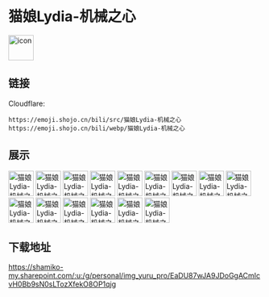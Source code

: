 # 猫娘Lydia-机械之心
<img src="https://emoji.shojo.cn/bili/src/猫娘Lydia-机械之心/icon.png" width="50" height="50" alt="icon">

## 链接
Cloudflare:
```
https://emoji.shojo.cn/bili/src/猫娘Lydia-机械之心
https://emoji.shojo.cn/bili/webp/猫娘Lydia-机械之心
```
## 展示
<img src="https://emoji.shojo.cn/bili/src/猫娘Lydia-机械之心/猫娘Lydia-机械之心-没电了.png" width="50" height="50" alt="猫娘Lydia-机械之心-没电了">
<img src="https://emoji.shojo.cn/bili/src/猫娘Lydia-机械之心/猫娘Lydia-机械之心-加油.png" width="50" height="50" alt="猫娘Lydia-机械之心-加油">
<img src="https://emoji.shojo.cn/bili/src/猫娘Lydia-机械之心/猫娘Lydia-机械之心-加载中.png" width="50" height="50" alt="猫娘Lydia-机械之心-加载中">
<img src="https://emoji.shojo.cn/bili/src/猫娘Lydia-机械之心/猫娘Lydia-机械之心-求求了.png" width="50" height="50" alt="猫娘Lydia-机械之心-求求了">
<img src="https://emoji.shojo.cn/bili/src/猫娘Lydia-机械之心/猫娘Lydia-机械之心-坏掉了.png" width="50" height="50" alt="猫娘Lydia-机械之心-坏掉了">
<img src="https://emoji.shojo.cn/bili/src/猫娘Lydia-机械之心/猫娘Lydia-机械之心-呜呜.png" width="50" height="50" alt="猫娘Lydia-机械之心-呜呜">
<img src="https://emoji.shojo.cn/bili/src/猫娘Lydia-机械之心/猫娘Lydia-机械之心-害羞.png" width="50" height="50" alt="猫娘Lydia-机械之心-害羞">
<img src="https://emoji.shojo.cn/bili/src/猫娘Lydia-机械之心/猫娘Lydia-机械之心-许愿.png" width="50" height="50" alt="猫娘Lydia-机械之心-许愿">
<img src="https://emoji.shojo.cn/bili/src/猫娘Lydia-机械之心/猫娘Lydia-机械之心-铁心.png" width="50" height="50" alt="猫娘Lydia-机械之心-铁心">
<img src="https://emoji.shojo.cn/bili/src/猫娘Lydia-机械之心/猫娘Lydia-机械之心-修理你.png" width="50" height="50" alt="猫娘Lydia-机械之心-修理你">
<img src="https://emoji.shojo.cn/bili/src/猫娘Lydia-机械之心/猫娘Lydia-机械之心-无法理解.png" width="50" height="50" alt="猫娘Lydia-机械之心-无法理解">
<img src="https://emoji.shojo.cn/bili/src/猫娘Lydia-机械之心/猫娘Lydia-机械之心-闭麦.png" width="50" height="50" alt="猫娘Lydia-机械之心-闭麦">
<img src="https://emoji.shojo.cn/bili/src/猫娘Lydia-机械之心/猫娘Lydia-机械之心-过热.png" width="50" height="50" alt="猫娘Lydia-机械之心-过热">
<img src="https://emoji.shojo.cn/bili/src/猫娘Lydia-机械之心/猫娘Lydia-机械之心-好捏.png" width="50" height="50" alt="猫娘Lydia-机械之心-好捏">
<img src="https://emoji.shojo.cn/bili/src/猫娘Lydia-机械之心/猫娘Lydia-机械之心-有矿.png" width="50" height="50" alt="猫娘Lydia-机械之心-有矿">

## 下载地址

https://shamiko-my.sharepoint.com/:u:/g/personal/img_yuru_pro/EaDU87wJA9JDoGgACmIcvH0Bb9sN0sLTozXfekO8OP1qjg